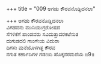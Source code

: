 +++
title = "009 ಅಗಡು ಕೌರವನೊಡ್ಡಿದನಲಾ"

+++
ಅಗಡು ಕೌರವನೊಡ್ಡಿದನಲಾ  
ವಿಗಡವನು ಮುನಿಯುಗ್ರರೋಷದ  
ಸೆಗಳಿಕೆಗೆ ಪಾಂಡವರು ಸವಿದುತ್ತಾದರಕಟೆನುತ   
ದುಗುಡದಲಿ ಗಾಂಗೇಯ ವಿದುರಾ  
ದಿಗಳು ಮನೆಯೊಳಗಿತ್ತ ಕೌರವ  
ನಗುತ ಕರ್ಣಾದಿಗಳ ಗಡಣದಿ ಹೊಕ್ಕನರಮನೆಯ      ॥9॥